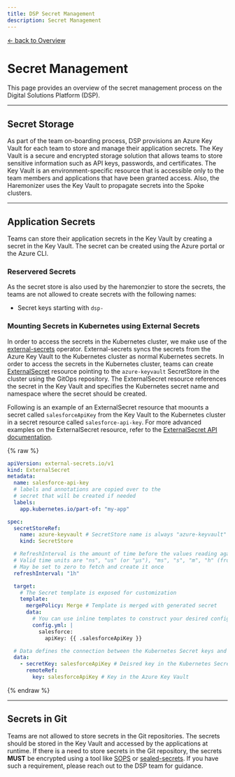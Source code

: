 ```yaml
---
title: DSP Secret Management
description: Secret Management
---
```


[&larr; back to Overview](/dsp)

# Secret Management

This page provides an overview of the secret management process on the Digital Solutions Platform (DSP).

---

## Secret Storage

As part of the team on-boarding process, DSP provisions an Azure Key Vault for each team to store and manage their application secrets. The Key Vault is a secure and encrypted storage solution that allows teams to store sensitive information such as API keys, passwords, and certificates.
The Key Vault is an environment-specific resource that is accessible only to the team members and applications that have been granted access.
Also, the Haremonizer uses the Key Vault to propagate secrets into the Spoke clusters.

---

## Application Secrets

Teams can store their application secrets in the Key Vault by creating a secret in the Key Vault. The secret can be created using the Azure portal or the Azure CLI.

### Reservered Secrets

As the secret store is also used by the haremonzier to store the secrets, the teams are not allowed to create secrets with the following names:

- Secret keys starting with `dsp-`


### Mounting Secrets in Kubernetes using External Secrets

In order to access the secrets in the Kubernetes cluster, we make use of the [external-secrets](https://github.com/external-secrets/external-secrets) operator. External-secrets syncs the secrets from the Azure Key Vault to the Kubernetes cluster as normal Kubernetes secrets.
In order to access the secrets in the Kubernetes cluster, teams can create [ExternalSecret](https://external-secrets.io/latest/api/externalsecret/) resource pointing to the `azure-keyvault` SecretStore in the cluster using the GitOps repository.
The ExternalSecret resource references the secret in the Key Vault and specifies the Kubernetes secret name and namespace where the secret should be created.

Following is an example of an ExternalSecret resource that moounts a secret called `salesforceApiKey` from the Key Vault to the Kubernetes cluster in a secret resource called `salesforce-api-key`. For more advanced examples on the ExternalSecret resource, refer to the [ExternalSecret API documentation](https://external-secrets.io/latest/api/externalsecret/).

{% raw %}
```yaml
apiVersion: external-secrets.io/v1
kind: ExternalSecret
metadata:
  name: salesforce-api-key
  # labels and annotations are copied over to the
  # secret that will be created if needed
  labels:
    app.kubernetes.io/part-of: "my-app"

spec:
  secretStoreRef:
    name: azure-keyvault # SecretStore name is always "azure-keyvault"
    kind: SecretStore 

  # RefreshInterval is the amount of time before the values reading again from the SecretStore provider
  # Valid time units are "ns", "us" (or "µs"), "ms", "s", "m", "h" (from time.ParseDuration)
  # May be set to zero to fetch and create it once
  refreshInterval: "1h"

  target:
    # The Secret template is exposed for customization
    template:
      mergePolicy: Merge # Template is merged with generated secret
      data:
        # You can use inline templates to construct your desired config file that contains your secret if needed
        config.yml: |
          salesforce:
            apiKey: {{ .salesforceApiKey }}

  # Data defines the connection between the Kubernetes Secret keys and the Provider data
  data:
    - secretKey: salesforceApiKey # Deisred key in the Kubernetes Secret
      remoteRef:
        key: salesforceApiKey # Key in the Azure Key Vault
```
{% endraw %}

---

## Secrets in Git

Teams are not allowed to store secrets in the Git repositories. The secrets should be stored in the Key Vault and accessed by the applications at runtime.
If there is a need to store secrets in the Git repository, the secrets **MUST** be encrypted using a tool like [SOPS](https://github.com/getsops/sops) or [sealed-secrets](https://github.com/bitnami-labs/sealed-secrets).
If you have such a requirement, please reach out to the DSP team for guidance.